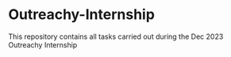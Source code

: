 # Outreachy-Internship
This repository contains all tasks carried out during the Dec 2023 Outreachy Internship
